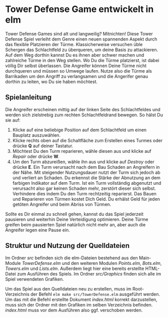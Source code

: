 # Tower Defense Game entwickelt in elm
Tower Defense Games sind alt und langweilig? Mitnichten! Diese Tower Defense Spiel verleiht dem Genre einen neuen spannenden Aspekt durch das flexible Platzieren der Türme. Klassicherweise versuchen üble Schergen das Schlachtfeld zu überqueren, um deine Basis zu attackieren. Auf dem Weg dorthin kannst Du es ihnen aber schwer machen und zahlreiche Türme in den Weg stellen. Wo Du die Türme platzierst, ist dabei völlig Dir selbst überlassen. Die Angreifer können Deine Türme nicht durchqueren und müssen so Umwege laufen. Nutze also die Türme als Barrikaden um den Angriff zu verlangsamen und die Angerifer genau dorthin zu leiten, wo Du sie haben möchtest.

## Spielanleitung
Die Angreifer erscheinen mittig auf der linken Seite des Schlachtfeldes und werden sich zielstrebig zum rechten Schlachtfeldrand bewegen. So hälst Du sie auf:
1. Klicke auf eine beliebige Position auf dem Schlachtfeld um einen Bauplatz auszuwählen.
2. Klicke rechts oben auf die Schaltfläche zum Erstellen eines Turmes oder drücke **Q** auf deiner Tastatur.
3. Möchtest Du den Turm reparieren, wähle diesen aus und klicke auf *Repair* oder drücke **W**.
4. Um den Turm abzureißen, wähle ihn aus und klicke auf *Destroy* oder drücke **E**.
Ein Turm verursacht nach dem Bau Schaden an Angreifern in der Nähe. Mit steigender Nutzungsdauer nutzt der Turm sich jedoch ab und verliert an Schaden. Du erkennst die Stärke der Abnutzung an dem farbigen Indikator auf dem Turm. Ist ein Turm vollständig abgenutzt und verursacht also gar keinen Schaden mehr, zerstört dieser sich selbst. Verhindere dies indem Du den Turm rechtzeitig reparierst. Das Bauen und Reparieren von Türmen kostet Dich Geld. Du erhälst Geld für jeden getöten Angreifer und beim Abriss von Türmen.

Sollte es Dir einmal zu schnell gehen, kannst du das Spiel jederzeit pausieren und weiterhin Deine Verteidigung optimieren. Deine Türme greifen beim pausierten Spiel natürlich nicht mehr an, aber auch die Angreifer legen eine Pause ein.

## Struktur und Nutzung der Quelldateien
Im Ordner *src* befinden sich die elm-Dateien bestehend aus den Main-Module *TowerDefense.elm* und den weiteren Modulen *Points.elm*, *Bots.elm*, *Towers.elm* und *Lists.elm*. Außerdem liegt hier eine bereits erstellte HTML-Datei zum Ausführen des Spiels. Im Ordner *src/Graphics* finden sich alle im Spiel verwendeten Grafiken.

Um das Spiel aus den Quelldateien neu zu erstellen, muss im Root-Verzeichnis der Befehl `elm make src/TowerDefense.elm` ausgeführt werden. Um das mit die Befehl erstellte Dokument *index.html* korrekt darzustellen, muss sich der Ordner mit den Grafiken im selben Verzeichnis befinden. *index.html* muss vor dem Ausführen also ggf. verschoben werden.